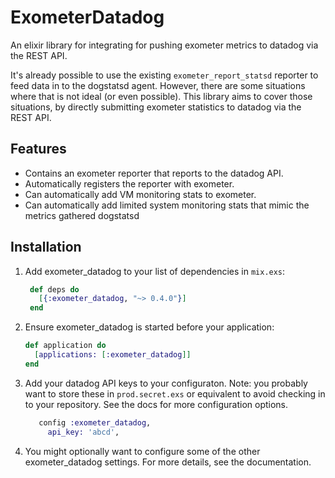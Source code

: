# ExometerDatadog

An elixir library for integrating for pushing exometer metrics to datadog via
the REST API.

It's already possible to use the existing `exometer_report_statsd` reporter to
feed data in to the dogstatsd agent. However, there are some situations where
that is not ideal (or even possible). This library aims to cover those
situations, by directly submitting exometer statistics to datadog via the REST
API.

## Features

- Contains an exometer reporter that reports to the datadog API.
- Automatically registers the reporter with exometer.
- Can automatically add VM monitoring stats to exometer.
- Can automatically add limited system monitoring stats that mimic the metrics
  gathered dogstatsd

## Installation

  1. Add exometer_datadog to your list of dependencies in `mix.exs`:

     ```elixir
      def deps do
        [{:exometer_datadog, "~> 0.4.0"}]
      end
     ```

  2. Ensure exometer_datadog is started before your application:

      ```elixir
      def application do
        [applications: [:exometer_datadog]]
      end
      ```

  3. Add your datadog API keys to your configuraton.  Note: you probably want
     to store these in `prod.secret.exs` or equivalent to avoid checking in to
     your repository.  See the docs for more configuration options.

     ```elixir
        config :exometer_datadog,
          api_key: 'abcd',
     ```

  4. You might optionally want to configure some of the other exometer_datadog
     settings. For more details, see the documentation.
